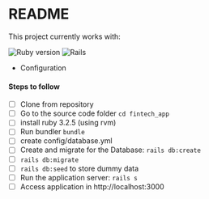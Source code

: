 # README

This project currently works with:

![Ruby version](https://img.shields.io/static/v1?label=Ruby&message=3.2.5&color=red&&style=for-the-badge)
![Rails](https://img.shields.io/static/v1?label=Rails&message=7.2.2&color=9C312A&&style=for-the-badge)

* Configuration

#### Steps to follow

-  [ ] Clone from repository
-  [ ] Go to the source code folder `cd fintech_app`
-  [ ] install ruby 3.2.5 (using rvm)
-  [ ] Run bundler `bundle`
-  [ ] create config/database.yml
-  [ ] Create and migrate for the Database: `rails db:create`
-  [ ] `rails db:migrate`
-  [ ] `rails db:seed` to store dummy data
-  [ ] Run the application server: `rails s`
-  [ ] Access application in http://localhost:3000
